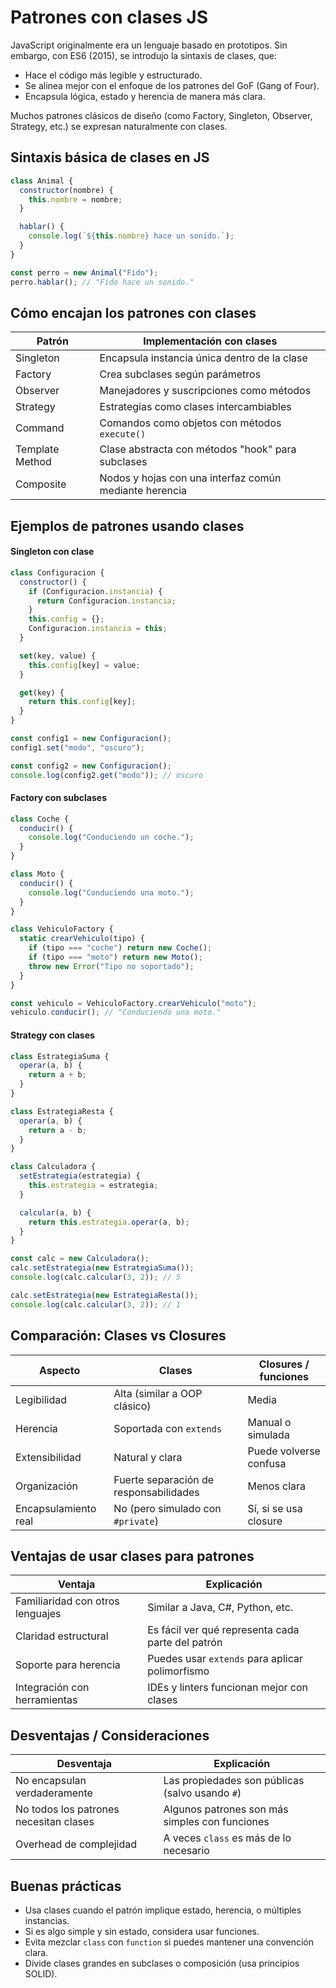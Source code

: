# **Patrones con clases JS**

JavaScript originalmente era un lenguaje basado en prototipos. Sin embargo, con ES6 (2015), se introdujo la sintaxis de clases, que:
- Hace el código más legible y estructurado.
- Se alinea mejor con el enfoque de los patrones del GoF (Gang of Four).
- Encapsula lógica, estado y herencia de manera más clara.

Muchos patrones clásicos de diseño (como Factory, Singleton, Observer, Strategy, etc.) se expresan naturalmente con clases.



## Sintaxis básica de clases en JS

```js
class Animal {
  constructor(nombre) {
    this.nombre = nombre;
  }

  hablar() {
    console.log(`${this.nombre} hace un sonido.`);
  }
}

const perro = new Animal("Fido");
perro.hablar(); // "Fido hace un sonido."
```



## Cómo encajan los patrones con clases

| Patrón          | Implementación con clases                              |
| --------------- | ------------------------------------------------------ |
| Singleton       | Encapsula instancia única dentro de la clase           |
| Factory         | Crea subclases según parámetros                        |
| Observer        | Manejadores y suscripciones como métodos               |
| Strategy        | Estrategias como clases intercambiables                |
| Command         | Comandos como objetos con métodos `execute()`          |
| Template Method | Clase abstracta con métodos "hook" para subclases      |
| Composite       | Nodos y hojas con una interfaz común mediante herencia |



## Ejemplos de patrones usando clases

#### Singleton con clase
```js
class Configuracion {
  constructor() {
    if (Configuracion.instancia) {
      return Configuracion.instancia;
    }
    this.config = {};
    Configuracion.instancia = this;
  }

  set(key, value) {
    this.config[key] = value;
  }

  get(key) {
    return this.config[key];
  }
}

const config1 = new Configuracion();
config1.set("modo", "oscuro");

const config2 = new Configuracion();
console.log(config2.get("modo")); // oscuro
```

#### Factory con subclases
```js
class Coche {
  conducir() {
    console.log("Conduciendo un coche.");
  }
}

class Moto {
  conducir() {
    console.log("Conduciendo una moto.");
  }
}

class VehiculoFactory {
  static crearVehiculo(tipo) {
    if (tipo === "coche") return new Coche();
    if (tipo === "moto") return new Moto();
    throw new Error("Tipo no soportado");
  }
}

const vehiculo = VehiculoFactory.crearVehiculo("moto");
vehiculo.conducir(); // "Conduciendo una moto."
```

#### Strategy con clases
```js
class EstrategiaSuma {
  operar(a, b) {
    return a + b;
  }
}

class EstrategiaResta {
  operar(a, b) {
    return a - b;
  }
}

class Calculadora {
  setEstrategia(estrategia) {
    this.estrategia = estrategia;
  }

  calcular(a, b) {
    return this.estrategia.operar(a, b);
  }
}

const calc = new Calculadora();
calc.setEstrategia(new EstrategiaSuma());
console.log(calc.calcular(3, 2)); // 5

calc.setEstrategia(new EstrategiaResta());
console.log(calc.calcular(3, 2)); // 1
```



## Comparación: Clases vs Closures

| Aspecto              | Clases                                 | Closures / funciones   |
| -------------------- | -------------------------------------- | ---------------------- |
| Legibilidad          | Alta (similar a OOP clásico)           | Media                  |
| Herencia             | Soportada con `extends`                | Manual o simulada      |
| Extensibilidad       | Natural y clara                        | Puede volverse confusa |
| Organización         | Fuerte separación de responsabilidades | Menos clara            |
| Encapsulamiento real | No (pero simulado con `#private`)      | Sí, si se usa closure  |



## Ventajas de usar clases para patrones

|Ventaja|Explicación|
|---|---|
|Familiaridad con otros lenguajes|Similar a Java, C#, Python, etc.|
|Claridad estructural|Es fácil ver qué representa cada parte del patrón|
|Soporte para herencia|Puedes usar `extends` para aplicar polimorfismo|
|Integración con herramientas|IDEs y linters funcionan mejor con clases|



## Desventajas / Consideraciones

| Desventaja                             | Explicación                                     |
| -------------------------------------- | ----------------------------------------------- |
| No encapsulan verdaderamente           | Las propiedades son públicas (salvo usando `#`) |
| No todos los patrones necesitan clases | Algunos patrones son más simples con funciones  |
| Overhead de complejidad                | A veces `class` es más de lo necesario          |



## Buenas prácticas

- Usa clases cuando el patrón implique estado, herencia, o múltiples instancias.
- Si es algo simple y sin estado, considera usar funciones.
- Evita mezclar `class` con `function` si puedes mantener una convención clara.
- Divide clases grandes en subclases o composición (usa principios SOLID).



